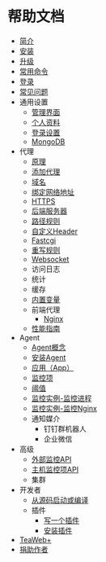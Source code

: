 # 帮助文档
* [简介](main/Summary.md)
* [安装](main/Install.md)
* [升级](main/Upgrade.md)
* [常用命令](main/Commands.md)
* [登录](main/Login.md)
* [常见问题](main/FAQ.md)
* 通用设置
  * [管理界面](settings/Service.md)
  * [个人资料](settings/Profile.md)
  * [登录设置](settings/Login.md)
  * [MongoDB](settings/MongoDB.md)
* 代理
  * [原理](proxy/Architect.md)
  * [添加代理](proxy/CreateProxy.md)
  * [域名](proxy/Domain.md)
  * [绑定网络地址](proxy/Listen.md)
  * [HTTPS](proxy/HTTPS.md)
  * [后端服务器](proxy/Backend.md)
  * [路径规则](proxy/Location.md)
  * [自定义Header](proxy/Header.md)
  * [Fastcgi](proxy/Fastcgi.md)
  * [重写规则](proxy/Rewrite.md)
  * [Websocket](proxy/Websocket.md)
  * 访问日志
  * 统计
  * 缓存
  * [内置变量](proxy/Variables.md)
  * 前端代理
     * [Nginx](proxy/Nginx.md)
     <!-- * Apache -->
     <!-- * Varnish -->
     <!-- * Squid -->
     <!-- * HAProxy -->
  * [性能指南](proxy/Performance.md) 
* Agent
   * [Agent概念](agents/Index.md)
   * [安装Agent](agents/Install.md)
   * [应用（App）](agents/App.md)
   <!--* 任务-->
   * [监控项](agents/Item.md)
   * [阈值](agents/Threshold.md)
   * [监控实例-监控进程](agents/examples/Mongo.md)
   * [监控实例-监控Nginx](agents/examples/Nginx.md)
   * 通知媒介
      * 钉钉群机器人
      * 企业微信
* 高级
  * [外部监控API](advanced/APIMonitor.md)
  * [主机监控项API](advanced/APIMonitorAgentItem.md)
  * 集群
* 开发者
  * [从源码启动或编译](main/Build.md)
  * 插件
     * [写一个插件](plugins/Write.md)
     * [安装插件](plugins/Install.md)
* [TeaWeb+](plus/Index.md)
* [捐助作者](donate/Index.md)